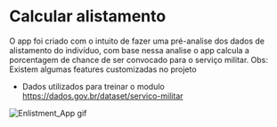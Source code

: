 # Calcular alistamento

O app foi criado com o intuito de fazer uma pré-analise dos dados de alistamento do indivíduo, com base nessa analise o app calcula a porcentagem de chance de ser convocado para o serviço militar.
Obs: Existem algumas features customizadas no projeto

- Dados utilizados para treinar o modulo https://dados.gov.br/dataset/servico-militar 

![Enlistment_App gif](enlistmentapp.gif)
